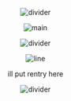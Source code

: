 <div align="center">

![divider](https://64.media.tumblr.com/82020cb61adbf9762ac24fcb402228d7/91c1acb9bc5cbf39-76/s2048x3072/b681e0de4c6754e47bef859c9376524c0ccd0765.pnj)

![main](https://64.media.tumblr.com/198e583912d479db01d56504c7813896/91ce7c4260ffb5b3-e3/s640x960/426d9409ef2cc9e772480c805542a3f540baf8db.pnj)

![divider](https://64.media.tumblr.com/82020cb61adbf9762ac24fcb402228d7/91c1acb9bc5cbf39-76/s2048x3072/b681e0de4c6754e47bef859c9376524c0ccd0765.pnj)

![line](https://64.media.tumblr.com/9ca84abb608d8ed1961cbc804169e707/19233b1e438b4954-c7/s1280x1920/2ab5d13ac600ebe91d191f7a6f577c2ea23232d1.pnj)

ill put rentry here

![divider](https://64.media.tumblr.com/289e82e31eb356c656af2795da09d144/803605c7838a7f5d-ce/s640x960/3f723d5092d41fc18190cee6f13d8215b0a0f338.pnj)
